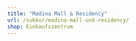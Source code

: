 ```yaml
---
title: "Madina Mall & Residency"
url: /sukkur/madina-mall-und-residency/
shop: Einkaufszentrum
---
```

